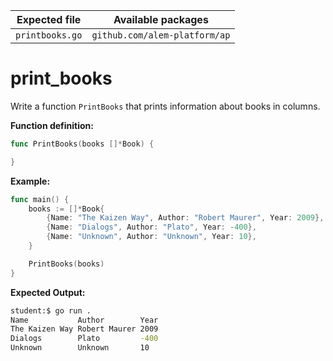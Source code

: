 | Expected file   | Available packages            |
| --------------- | ----------------------------- |
| `printbooks.go` | `github.com/alem-platform/ap` |

# print_books

Write a function `PrintBooks` that prints information about books in columns.

**Function definition:**

```go
func PrintBooks(books []*Book) {

}
```

**Example:**

```go
func main() {
    books := []*Book{
        {Name: "The Kaizen Way", Author: "Robert Maurer", Year: 2009},
        {Name: "Dialogs", Author: "Plato", Year: -400},
        {Name: "Unknown", Author: "Unknown", Year: 10},
    }

    PrintBooks(books)
}
```

**Expected Output:**

```sh
student:$ go run .
Name           Author        Year
The Kaizen Way Robert Maurer 2009
Dialogs        Plato         -400
Unknown        Unknown       10
```
